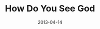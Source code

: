 ---
title: "How Do You See God"
speaker: "Barry Gin"
date: "2013-04-14"
sermonUrl: "//35.190.93.184/sermons/20130414_sunday_barry_gin_how_do_you_see_god.mp3"
---